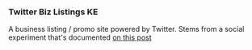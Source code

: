 ### Twitter Biz Listings KE

A business listing / promo site powered by Twitter. Stems from a social experiment that's documented [on this post](https://medium.com/@andkamau/the-kot-business-classifieds-site-powered-by-a-single-tweet-bd378fc9a73a)
